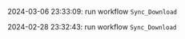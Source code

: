 2024-03-06 23:33:09: run workflow `Sync_Download` 

2024-02-28 23:32:43: run workflow `Sync_Download` 


